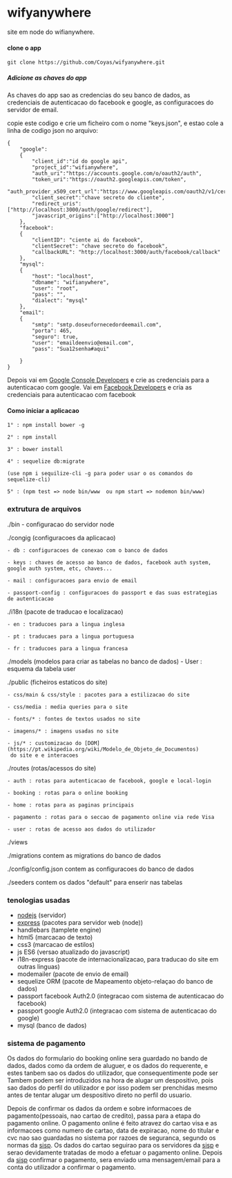 # wifyanywhere

site em node do wifianywhere.


#### clone o app
    git clone https://github.com/Coyas/wifyanywhere.git

##### Adicione as chaves do app


As chaves do app sao as credencias do seu banco de dados, as credenciais de autenticacao do 
facebook e google, as configuracoes do servidor de email.

copie este codigo e crie um ficheiro com o nome "keys.json", e estao cole a linha de codigo
json no arquivo:
```
{
    "google":
    {
        "client_id":"id do google api",
        "project_id":"wifianywhere",
        "auth_uri":"https://accounts.google.com/o/oauth2/auth",
        "token_uri":"https://oauth2.googleapis.com/token",
        "auth_provider_x509_cert_url":"https://www.googleapis.com/oauth2/v1/certs",
        "client_secret":"chave secreto do cliente",
        "redirect_uris":["http://localhost:3000/auth/google/redirect"],
        "javascript_origins":["http://localhost:3000"]
    },
    "facebook":
    {
        "clientID": "ciente ai do facebook",
        "clientSecret": "chave secreto do facebook",
        "callbackURL": "http://localhost:3000/auth/facebook/callback"
    },
    "mysql":
    {
        "host": "localhost",
        "dbname": "wifianywhere",
        "user": "root",
        "pass": "",
        "dialect": "mysql"
    },
    "email":
    {
        "smtp": "smtp.doseufornecedordeemail.com",
        "porta": 465,
        "seguro": true,
        "user": "emaildeenvio@email.com",
        "pass": "Sua12senha#aqui"

    }
}

```
Depois vai em [Google Console Developers](https://console.developers.google.com) e crie as credenciais para a autenticacao com google.
Vai em [Facebook Developers](https://developers.facebook.com/) e cria as credenciais para autenticacao com facebook

#### Como iniciar a aplicacao
```$xslt
1° : npm install bower -g

2° : npm install

3° : bower install

4° : sequelize db:migrate

(use npm i sequilize-cli -g para poder usar o os comandos do sequelize-cli)

5° : (npm test => node bin/www  ou npm start => nodemon bin/www)
```



### extrutura de arquivos

./bin - configuracao do servidor node

./congig (configuracoes da aplicacao)

    - db : configuracoes de conexao com o banco de dados

    - keys : chaves de acesso ao banco de dados, facebook auth system, google auth system, etc, chaves...

    - mail : configuracoes para envio de email
    
    - passport-config : configuracoes do passport e das suas estrategias de autenticacao

./i18n (pacote de traducao e localizacao)

    - en : traducoes para a lingua inglesa

    - pt : traducaes para a lingua portuguesa

    - fr : traducoes para a lingua francesa

./models (modelos para criar as tabelas no banco de dados)
    - User : esquema da tabela user

./public (ficheiros estaticos do site)

    - css/main & css/style : pacotes para a estilizacao do site

    - css/media : media queries para o site

    - fonts/* : fontes de textos usados no site

    - imagens/* : imagens usadas no site

    - js/* : customizacao do [DOM](https://pt.wikipedia.org/wiki/Modelo_de_Objeto_de_Documentos)
     do site e e interacoes

./routes (rotas/acessos do site)

    - auth : rotas para autenticacao de facebook, google e local-login

    - booking : rotas para o online booking

    - home : rotas para as paginas principais

    - pagamento : rotas para o seccao de pagamento online via rede Visa

    - user : rotas de acesso aos dados do utilizador
    
./views

./migrations  contem as migrations do banco de dados

./config/config.json contem as configuracoes do banco de dados

./seeders contem os dados "default" para enserir nas tabelas




### tenologias usadas


- [nodejs](https://nodejs.org/) (servidor)
- [express](https://expressjs.com/) (pacotes para servidor web (node))
- handlebars (tamplete engine)
- html5 (marcacao de texto)
- css3 (marcacao de estilos)
- js ES6 (versao atualizado do javascript)
- i18n-express (pacote de internacionalizacao, para traducao do site em outras linguas)
- modemailer (pacote de envio de email)
- sequelize ORM (pacote de Mapeamento objeto-relaçao do banco de dados)
- passport facebook Auth2.0 (integracao com sistema de autenticacao do facebook)
- passport google Auth2.0 (integracao com sistema de autenticacao do google)
- mysql  (banco de dados)



### sistema de pagamento

Os dados do formulario do booking online sera guardado no bando de dados, dados como
da ordem de aluguer, e os dados do requerente, e estes tanbem sao os dados do utilizador, 
que consequentimente pode ser 
Tambem podem ser introduzidos na hora de alugar um despositivo, pois sao dados do perfil do 
utilizador e por isso podem ser prenchidas mesmo antes de tentar alugar um despositivo direto
 no perfil do usuario.

Depois de confirmar os dados da ordem e sobre informacoes de pagamento(pessoais, nao cartao de
 credito), 
passa para a etapa do pagamento online.
O pagamento online é feito atravez do cartao visa e as informacoes como numero de cartao, data
 de expiracao,
nome do titular e cvc nao sao guardadas no sistema por razoes de seguranca, segundo os normas 
da [sisp](https://www.sisp.cv/).
Os dados do cartao seguirao para os servidores da [sisp](https://www.sisp.cv/) e serao devidamente 
tratadas 
de modo a efetuar o pagamento online.
Depois da [sisp](https://www.sisp.cv/) confirmar o pagamento, sera enviado uma mensagem/email para
 a conta do utilizador a confirmar o pagamento.

